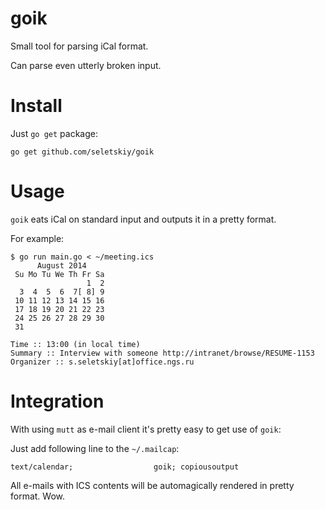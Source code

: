 goik
====

Small tool for parsing iCal format.

Can parse even utterly broken input.

Install
=======

Just `go get` package:

```
go get github.com/seletskiy/goik
```

Usage
=====

`goik` eats iCal on standard input and outputs it in a pretty format.

For example:

```
$ go run main.go < ~/meeting.ics
      August 2014    
 Su Mo Tu We Th Fr Sa
                 1  2 
  3  4  5  6  7[ 8] 9 
 10 11 12 13 14 15 16 
 17 18 19 20 21 22 23 
 24 25 26 27 28 29 30 
 31                   
 
Time :: 13:00 (in local time)
Summary :: Interview with someone http://intranet/browse/RESUME-1153
Organizer :: s.seletskiy[at]office.ngs.ru
```

Integration
===========

With using `mutt` as e-mail client it's pretty easy to get use of `goik`:

Just add following line to the `~/.mailcap`:

```
text/calendar;                  goik; copiousoutput
```

All e-mails with ICS contents will be automagically rendered in pretty format. Wow.
